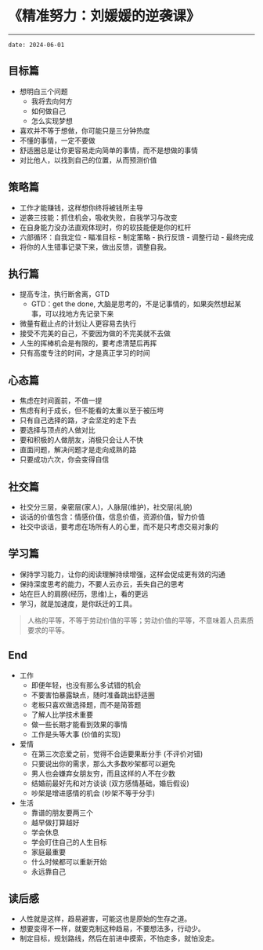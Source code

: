 # 《精准努力：刘媛媛的逆袭课》
---

`date: 2024-06-01`

## 目标篇
- 想明白三个问题
  - 我将去向何方
  - 如何做自己
  - 怎么实现梦想
- 喜欢并不等于想做，你可能只是三分钟热度
- 不懂的事情，一定不要做
- 舒适圈总是让你更容易走向简单的事情，而不是想做的事情
- 对比他人，以找到自己的位置，从而预测价值

## 策略篇
- 工作才能赚钱，这样想你终将被钱所主导
- 逆袭三技能：抓住机会，吸收失败，自我学习与改变
- 在自身能力没办法直观体现时，你的软技能便是你的杠杆
- 六部循环：自我定位 - 瞄准目标 - 制定策略 - 执行反馈 - 调整行动 - 最终完成
- 将你的人生错事记录下来，做出反馈，调整自我。

## 执行篇
- 提高专注，执行断舍离，GTD
  - GTD：get the done, 大脑是思考的，不是记事情的，如果突然想起某事，可以找地方先记录下来
- 微量有截止点的计划让人更容易去执行
- 接受不完美的自己，不要因为做的不完美就不去做
- 人生的挥棒机会是有限的，要考虑清楚后再挥
- 只有高度专注的时间，才是真正学习的时间

## 心态篇
- 焦虑在时间面前，不值一提
- 焦虑有利于成长，但不能看的太重以至于被压垮
- 只有自己选择的路，才会坚定的走下去
- 要选择与顶点的人做对比
- 要和积极的人做朋友，消极只会让人不快
- 直面问题，解决问题才是走向成熟的路
- 只要成功六次，你会变得自信

## 社交篇
- 社交分三层，亲密层(家人)，人脉层(维护)，社交层(礼貌)
- 谈话的价值包含：情感价值，信息价值，资源价值，智力价值
- 社交中谈话，要考虑在场所有人的心里，而不是只考虑交易对象的

## 学习篇
- 保持学习能力，让你的阅读理解持续增强，这样会促成更有效的沟通
- 保持深度思考的能力，不要人云亦云，丢失自己的思考
- 站在巨人的肩膀(经历，思维)上，看的更远
- 学习，就是加速度，是你跃迁的工具。
> 人格的平等，不等于劳动价值的平等；劳动价值的平等，不意味着人员素质要求的平等。


## End
- 工作
  - 即便年轻，也没有那么多试错的机会
  - 不要害怕暴露缺点，随时准备跳出舒适圈
  - 老板只喜欢做选择题，而不是简答题
  - 了解人比学技术重要
  - 做一些长期才能看到效果的事情
  - 工作是头等大事 (价值的实现)
- 爱情
  - 在第三次恋爱之前，觉得不合适要果断分手 (不评价对错)
  - 只要说出你的需求，那么大多数吵架都可以避免
  - 男人也会嫌弃女朋友穷，而且这样的人不在少数
  - 结婚前最好先和对方谈谈 (双方感情基础，婚后假设)
  - 吵架是增进感情的机会 (吵架不等于分手)
- 生活
  - 靠谱的朋友要两三个
  - 越早做打算越好
  - 学会休息
  - 学会盯住自己的人生目标
  - 家庭最重要
  - 什么时候都可以重新开始
  - 永远靠自己

## 读后感
- 人性就是这样，趋易避害，可能这也是原始的生存之道。
- 想要变得不一样，就要克制这种趋易，不要想法多，行动少。
- 制定目标，规划路线，然后在前进中摸索，不怕走多，就怕没走。